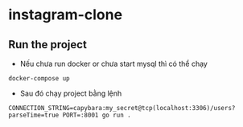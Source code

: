 # instagram-clone

## Run the project
- Nếu chưa run docker or chưa start mysql thì có thể chạy
```shell
docker-compose up
```

- Sau đó chạy project bằng lệnh
```shell
CONNECTION_STRING=capybara:my_secret@tcp(localhost:3306)/users?parseTime=true PORT=:8001 go run .
```